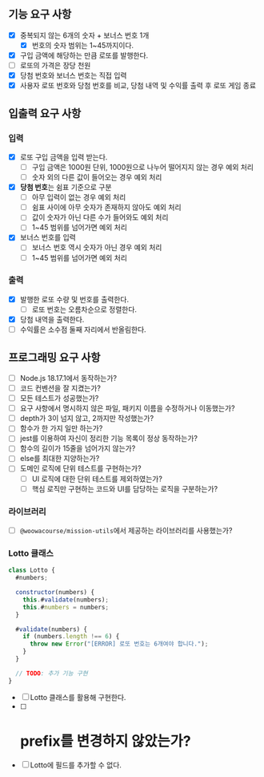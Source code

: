 ## 기능 요구 사항

- [x]  중복되지 않는 6개의 숫자 + 보너스 번호 1개
    - [x]  번호의 숫자 범위는 1~45까지이다.
- [x]  구입 금액에 해당하는 만큼 로또를 발행한다.
- [ ]  로또의 가격은 장당 천원
- [x]  당첨 번호와 보너스 번호는 직접 입력
- [x]  사용자 로또 번호와 당첨 번호를 비교, 당첨 내역 및 수익률 출력 후 로또 게임 종료

## 입출력 요구 사항

### 입력

- [x]  로또 구입 금액을 입력 받는다.
    - [ ]  구입 금액은 1000원 단위, 1000원으로 나누어 떨어지지 않는 경우 예외 처리
    - [ ]  숫자 외의 다른 값이 들어오는 경우 예외 처리
- [x]  **당첨 번호**는 쉼표 기준으로 구분
    - [ ]  아무 입력이 없는 경우 예외 처리
    - [ ]  쉼표 사이에 아무 숫자가 존재하지 않아도 예외 처리
    - [ ]  값이 숫자가 아닌 다른 수가 들어와도 예외 처리
    - [ ]  1~45 범위를 넘어가면 예외 처리
- [x]  보너스 번호를 입력
    - [ ]  보너스 번호 역시 숫자가 아닌 경우 예외 처리
    - [ ]  1~45 범위를 넘어가면 예외 처리

### 출력

- [x]  발행한 로또 수량 및 번호를 출력한다.
    - [ ]  로또 번호는 오름차순으로 정렬한다.
- [x]  당첨 내역을 출력한다.
- [ ]  수익률은 소수점 둘째 자리에서 반올림한다.

## 프로그래밍 요구 사항

- [ ]  Node.js 18.17.1에서 동작하는가?
- [ ]  코드 컨벤션을 잘 지켰는가?
- [ ]  모든 테스트가 성공했는가?
- [ ]  요구 사항에서 명시하지 않은 파일, 패키지 이름을 수정하거나 이동했는가?
- [ ]  depth가 3이 넘지 않고, 2까지만 작성했는가?
- [ ]  함수가 한 가지 일만 하는가?
- [ ]  jest를 이용하여 자신이 정리한 기능 목록이 정상 동작하는가?
- [ ]  함수의 길이가 15줄을 넘어가지 않는가?
- [ ]  else를 최대한 지양하는가?
- [ ]  도메인 로직에 단위 테스트를 구현하는가?
    - [ ]  UI 로직에 대한 단위 테스트를 제외하였는가?
    - [ ]  핵심 로직만 구현하는 코드와 UI를 담당하는 로직을 구분하는가?

### 라이브러리

- [ ]  `@woowacourse/mission-utils`에서 제공하는 라이브러리를 사용했는가?

### Lotto 클래스

```jsx
class Lotto {
  #numbers;

  constructor(numbers) {
    this.#validate(numbers);
    this.#numbers = numbers;
  }

  #validate(numbers) {
    if (numbers.length !== 6) {
      throw new Error("[ERROR] 로또 번호는 6개여야 합니다.");
    }
  }

  // TODO: 추가 기능 구현
}
```

- [ ]  Lotto 클래스를 활용해 구현한다.
- [ ]  # prefix를 변경하지 않았는가?
- [ ]  Lotto에 필드를 추가할 수 없다.